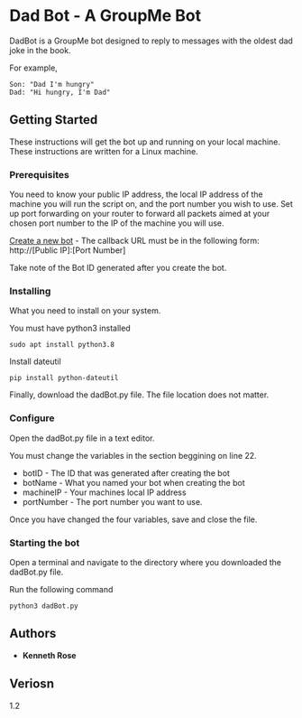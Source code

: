 # Dad Bot - A GroupMe Bot

DadBot is a GroupMe bot designed to reply to messages with the oldest dad joke in the book.

For example,

    Son: "Dad I'm hungry"
    Dad: "Hi hungry, I'm Dad"

## Getting Started

These instructions will get the bot up and running on your local machine. These instructions are written for a Linux machine.

### Prerequisites

You need to know your public IP address, the local IP address of the machine you will run the script on, and the port number you wish to use.
Set up port forwarding on your router to forward all packets aimed at your chosen port number to the IP of the machine you will use.

[Create a new bot](https://dev.groupme.com/bots/new) - The callback URL must be in the following form: http://[Public IP]:[Port Number]

Take note of the Bot ID generated after you create the bot.

### Installing

What you need to install on your system.

You must have python3 installed

```
sudo apt install python3.8
```

Install dateutil

```
pip install python-dateutil
```

Finally, download the dadBot.py file. The file location does not matter.

### Configure

Open the dadBot.py file in a text editor.

You must change the variables in the section beggining on line 22.
* botID - The ID that was generated after creating the bot
* botName - What you named your bot when creating the bot
* machineIP - Your machines local IP address
* portNumber - The port number you want to use.

Once you have changed the four variables, save and close the file.

### Starting the bot

Open a terminal and navigate to the directory where you downloaded the dadBot.py file.

Run the following command
```
python3 dadBot.py
```

## Authors

* **Kenneth Rose**

## Veriosn

1.2
